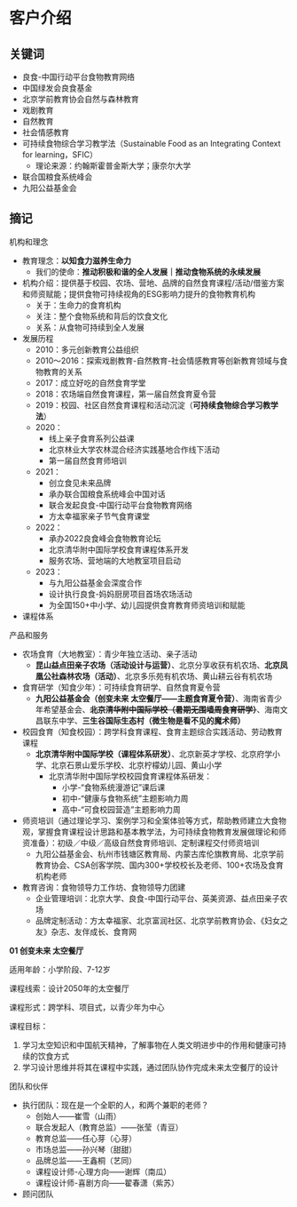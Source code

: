 # 客户介绍

## 关键词

- 良食-中国行动平台食物教育网络
- 中国绿发会良食基金
- 北京学前教育协会自然与森林教育
- 戏剧教育
- 自然教育
- 社会情感教育
- 可持续食物综合学习教学法（Sustainable Food as an Integrating Context for learning，SFIC）
  - 理论来源：约翰斯霍普金斯大学；康奈尔大学
- 联合国粮食系统峰会
- 九阳公益基金会



## 摘记

机构和理念

- 教育理念：**以知食力滋养生命力**
  - 我们的使命：**推动积极和谐的全人发展｜推动食物系统的永续发展**
- 机构介绍：提供基于校园、农场、营地、品牌的自然食育课程/活动/借鉴方案和师资赋能；提供食物可持续视角的ESG影响力提升的食物教育机构
  - 关于：生命力的食育机构
  - 关注：整个食物系统和背后的饮食文化
  - 关系：从食物可持续到全人发展
- 发展历程
  - 2010：多元创新教育公益组织
  - 2010～2016：探索戏剧教育-自然教育-社会情感教育等创新教育领域与食物教育的关系
  - 2017：成立好吃的自然食育学堂
  - 2018：农场端自然食育课程，第一届自然食育夏令营
  - 2019：校园、社区自然食育课程和活动沉淀（**可持续食物综合学习教学法**）
  - 2020：
    - 线上亲子食育系列公益课
    - 北京林业大学农林混合经济实践基地合作线下活动
    - 第一届自然食育师培训
  - 2021：
    - 创立食见未来品牌
    - 承办联合国粮食系统峰会中国对话
    - 联合发起良食-中国行动平台食物教育网络
    - 方太幸福家亲子节气食育课堂
  - 2022：
    - 承办2022良食峰会食物教育论坛
    - 北京清华附中国际学校食育课程体系开发
    - 服务农场、营地端的大地教室项目启动
  - 2023：
    - 与九阳公益基金会深度合作
    - 设计执行良食-妈妈厨房项目首场农场活动
    - 为全国150+中小学、幼儿园提供食育教育师资培训和赋能
- 课程体系

产品和服务

- 农场食育（大地教室）：青少年独立活动、亲子活动
  - **昆山益点田亲子农场（活动设计与运营）**、北京分享收获有机农场、**北京凤凰公社森林农场（活动）**、北京多乐苑有机农场、黄山耕云谷有机农场
- 食育研学（知食少年）：可持续食育研学、自然食育夏令营
  - **九阳公益基金会（创变未来 太空餐厅——主题食育夏令营）**、海南省青少年希望基金会、**~~北京清华附中国际学校（暑期无围墙周食育研学）~~**、海南文昌联东中学、**三生谷国际生态村（微生物是看不见的魔术师）**
- 校园食育（知食校园）：跨学科食育课程、食育主题综合实践活动、劳动教育课程
  - **北京清华附中国际学校（课程体系研发）**、北京新英才学校、北京府学小学、北京石景山爱乐学校、北京柠檬幼儿园、黄山小学
    - 北京清华附中国际学校校园食育课程体系研发：
      - 小学-“食物系统漫游记”课后课
      - 初中-“健康与食物系统”主题影响力周
      - 高中-“可食校园营造”主题影响力周
- 师资培训（通过理论学习、案例学习和全案体验等方式，帮助教师建立大食物观，掌握食育课程设计思路和基本教学法，为可持续食物教育发展做理论和师资准备）：初级／中级／高级自然食育师培训、定制课程交付师资培训
  - 九阳公益基金会、杭州市钱塘区教育局、内蒙古库伦旗教育局、北京学前教育协会、CSA创客学院、国内300+学校校长及老师、100+农场及食育机构老师
- 教育咨询：食物领导力工作坊、食物领导力团建
  - 企业管理培训：北京大学、良食-中国行动平台、英美资源、益点田亲子农场
  - 品牌定制活动：方太幸福家、北京富润社区、北京学前教育协会、《妇女之友》杂志、友伴成长、食育网



**01 创变未来 太空餐厅**

适用年龄：小学阶段、7-12岁

课程线索：设计2050年的太空餐厅

课程形式：跨学科、项目式，以青少年为中心

课程目标：

1. 学习太空知识和中国航天精神，了解事物在人类文明进步中的作用和健康可持续的饮食方式
2. 学习设计思维并将其在课程中实践，通过团队协作完成未来太空餐厅的设计



团队和伙伴

- 执行团队：现在是一个全职的人，和两个兼职的老师？
  - 创始人——崔雪（山雨）
  - 联合发起人（教育总监）——张莹（青豆）
  - 教育总监——任心芽（心芽）
  - 市场总监——孙兴琴（甜甜）
  - 品牌总监——王鑫桐（艺同）
  - 课程设计师-心理方向——谢辉（南瓜）
  - 课程设计师-喜剧方向——翟春潇（紫苏）
- 顾问团队